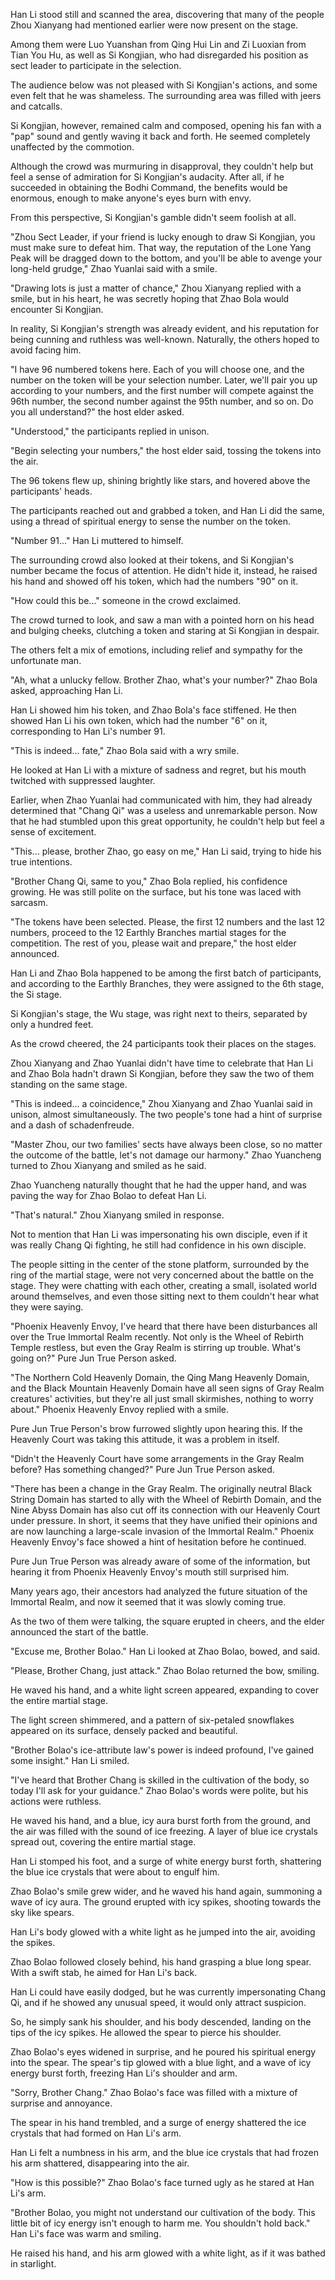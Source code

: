 Han Li stood still and scanned the area, discovering that many of the people Zhou Xianyang had mentioned earlier were now present on the stage.

Among them were Luo Yuanshan from Qing Hui Lin and Zi Luoxian from Tian You Hu, as well as Si Kongjian, who had disregarded his position as sect leader to participate in the selection.

The audience below was not pleased with Si Kongjian's actions, and some even felt that he was shameless. The surrounding area was filled with jeers and catcalls.

Si Kongjian, however, remained calm and composed, opening his fan with a "pap" sound and gently waving it back and forth. He seemed completely unaffected by the commotion.

Although the crowd was murmuring in disapproval, they couldn't help but feel a sense of admiration for Si Kongjian's audacity. After all, if he succeeded in obtaining the Bodhi Command, the benefits would be enormous, enough to make anyone's eyes burn with envy.

From this perspective, Si Kongjian's gamble didn't seem foolish at all.

"Zhou Sect Leader, if your friend is lucky enough to draw Si Kongjian, you must make sure to defeat him. That way, the reputation of the Lone Yang Peak will be dragged down to the bottom, and you'll be able to avenge your long-held grudge," Zhao Yuanlai said with a smile.

"Drawing lots is just a matter of chance," Zhou Xianyang replied with a smile, but in his heart, he was secretly hoping that Zhao Bola would encounter Si Kongjian.

In reality, Si Kongjian's strength was already evident, and his reputation for being cunning and ruthless was well-known. Naturally, the others hoped to avoid facing him.

"I have 96 numbered tokens here. Each of you will choose one, and the number on the token will be your selection number. Later, we'll pair you up according to your numbers, and the first number will compete against the 96th number, the second number against the 95th number, and so on. Do you all understand?" the host elder asked.

"Understood," the participants replied in unison.

"Begin selecting your numbers," the host elder said, tossing the tokens into the air.

The 96 tokens flew up, shining brightly like stars, and hovered above the participants' heads.

The participants reached out and grabbed a token, and Han Li did the same, using a thread of spiritual energy to sense the number on the token.

"Number 91..." Han Li muttered to himself.

The surrounding crowd also looked at their tokens, and Si Kongjian's number became the focus of attention. He didn't hide it, instead, he raised his hand and showed off his token, which had the numbers "90" on it.

"How could this be..." someone in the crowd exclaimed.

The crowd turned to look, and saw a man with a pointed horn on his head and bulging cheeks, clutching a token and staring at Si Kongjian in despair.

The others felt a mix of emotions, including relief and sympathy for the unfortunate man.

"Ah, what a unlucky fellow. Brother Zhao, what's your number?" Zhao Bola asked, approaching Han Li.

Han Li showed him his token, and Zhao Bola's face stiffened. He then showed Han Li his own token, which had the number "6" on it, corresponding to Han Li's number 91.

"This is indeed... fate," Zhao Bola said with a wry smile.

He looked at Han Li with a mixture of sadness and regret, but his mouth twitched with suppressed laughter.

Earlier, when Zhao Yuanlai had communicated with him, they had already determined that "Chang Qi" was a useless and unremarkable person. Now that he had stumbled upon this great opportunity, he couldn't help but feel a sense of excitement.

"This... please, brother Zhao, go easy on me," Han Li said, trying to hide his true intentions.

"Brother Chang Qi, same to you," Zhao Bola replied, his confidence growing. He was still polite on the surface, but his tone was laced with sarcasm.

"The tokens have been selected. Please, the first 12 numbers and the last 12 numbers, proceed to the 12 Earthly Branches martial stages for the competition. The rest of you, please wait and prepare," the host elder announced.

Han Li and Zhao Bola happened to be among the first batch of participants, and according to the Earthly Branches, they were assigned to the 6th stage, the Si stage.

Si Kongjian's stage, the Wu stage, was right next to theirs, separated by only a hundred feet.

As the crowd cheered, the 24 participants took their places on the stages.

Zhou Xianyang and Zhao Yuanlai didn't have time to celebrate that Han Li and Zhao Bola hadn't drawn Si Kongjian, before they saw the two of them standing on the same stage.

"This is indeed... a coincidence," Zhou Xianyang and Zhao Yuanlai said in unison, almost simultaneously.
The two people's tone had a hint of surprise and a dash of schadenfreude.

"Master Zhou, our two families' sects have always been close, so no matter the outcome of the battle, let's not damage our harmony." Zhao Yuancheng turned to Zhou Xianyang and smiled as he said.

Zhao Yuancheng naturally thought that he had the upper hand, and was paving the way for Zhao Bolao to defeat Han Li.

"That's natural." Zhou Xianyang smiled in response.

Not to mention that Han Li was impersonating his own disciple, even if it was really Chang Qi fighting, he still had confidence in his own disciple.

The people sitting in the center of the stone platform, surrounded by the ring of the martial stage, were not very concerned about the battle on the stage. They were chatting with each other, creating a small, isolated world around themselves, and even those sitting next to them couldn't hear what they were saying.

"Phoenix Heavenly Envoy, I've heard that there have been disturbances all over the True Immortal Realm recently. Not only is the Wheel of Rebirth Temple restless, but even the Gray Realm is stirring up trouble. What's going on?" Pure Jun True Person asked.

"The Northern Cold Heavenly Domain, the Qing Mang Heavenly Domain, and the Black Mountain Heavenly Domain have all seen signs of Gray Realm creatures' activities, but they're all just small skirmishes, nothing to worry about." Phoenix Heavenly Envoy replied with a smile.

Pure Jun True Person's brow furrowed slightly upon hearing this. If the Heavenly Court was taking this attitude, it was a problem in itself.

"Didn't the Heavenly Court have some arrangements in the Gray Realm before? Has something changed?" Pure Jun True Person asked.

"There has been a change in the Gray Realm. The originally neutral Black String Domain has started to ally with the Wheel of Rebirth Domain, and the Nine Abyss Domain has also cut off its connection with our Heavenly Court under pressure. In short, it seems that they have unified their opinions and are now launching a large-scale invasion of the Immortal Realm." Phoenix Heavenly Envoy's face showed a hint of hesitation before he continued.

Pure Jun True Person was already aware of some of the information, but hearing it from Phoenix Heavenly Envoy's mouth still surprised him.

Many years ago, their ancestors had analyzed the future situation of the Immortal Realm, and now it seemed that it was slowly coming true.

As the two of them were talking, the square erupted in cheers, and the elder announced the start of the battle.

"Excuse me, Brother Bolao." Han Li looked at Zhao Bolao, bowed, and said.

"Please, Brother Chang, just attack." Zhao Bolao returned the bow, smiling.

He waved his hand, and a white light screen appeared, expanding to cover the entire martial stage.

The light screen shimmered, and a pattern of six-petaled snowflakes appeared on its surface, densely packed and beautiful.

"Brother Bolao's ice-attribute law's power is indeed profound, I've gained some insight." Han Li smiled.

"I've heard that Brother Chang is skilled in the cultivation of the body, so today I'll ask for your guidance." Zhao Bolao's words were polite, but his actions were ruthless.

He waved his hand, and a blue, icy aura burst forth from the ground, and the air was filled with the sound of ice freezing. A layer of blue ice crystals spread out, covering the entire martial stage.

Han Li stomped his foot, and a surge of white energy burst forth, shattering the blue ice crystals that were about to engulf him.

Zhao Bolao's smile grew wider, and he waved his hand again, summoning a wave of icy aura. The ground erupted with icy spikes, shooting towards the sky like spears.

Han Li's body glowed with a white light as he jumped into the air, avoiding the spikes.

Zhao Bolao followed closely behind, his hand grasping a blue long spear. With a swift stab, he aimed for Han Li's back.

Han Li could have easily dodged, but he was currently impersonating Chang Qi, and if he showed any unusual speed, it would only attract suspicion.

So, he simply sank his shoulder, and his body descended, landing on the tips of the icy spikes. He allowed the spear to pierce his shoulder.

Zhao Bolao's eyes widened in surprise, and he poured his spiritual energy into the spear. The spear's tip glowed with a blue light, and a wave of icy energy burst forth, freezing Han Li's shoulder and arm.

"Sorry, Brother Chang." Zhao Bolao's face was filled with a mixture of surprise and annoyance.

The spear in his hand trembled, and a surge of energy shattered the ice crystals that had formed on Han Li's arm.

Han Li felt a numbness in his arm, and the blue ice crystals that had frozen his arm shattered, disappearing into the air.

"How is this possible?" Zhao Bolao's face turned ugly as he stared at Han Li's arm.

"Brother Bolao, you might not understand our cultivation of the body. This little bit of icy energy isn't enough to harm me. You shouldn't hold back." Han Li's face was warm and smiling.

He raised his hand, and his arm glowed with a white light, as if it was bathed in starlight.